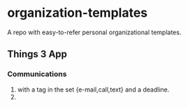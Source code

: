 # organization-templates
A repo with easy-to-refer personal organizational templates. 

## Things 3 App

### Communications
1. <Who> <What> with a tag in the set {e-mail,call,text} and a deadline.
2. 

